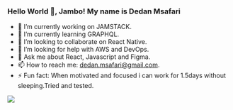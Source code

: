 ### Hello World 👋, Jambo! My name is Dedan Msafari 


- 🔭 I’m currently working on JAMSTACK.
- 🌱 I’m currently learning GRAPHQL.
- 👯 I’m looking to collaborate on React Native.
- 🤔 I’m looking for help with AWS and DevOps.
- 💬 Ask me about React, Javascript and Figma.
- 📫 How to reach me: dedan.msafari@gmail.com.
- ⚡ Fun fact: When motivated and focused i can work for 1.5days without sleeping.Tried and tested.

<img src="https://github-readme-stats.vercel.app/api?username=dedanmsafari&&show_icons=true&title_color=008000&icon_color=bb2acf&text_color=daf7dc&bg_color=151515"/>
